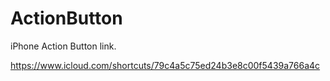 # ActionButton
iPhone Action Button link.

https://www.icloud.com/shortcuts/79c4a5c75ed24b3e8c00f5439a766a4c
